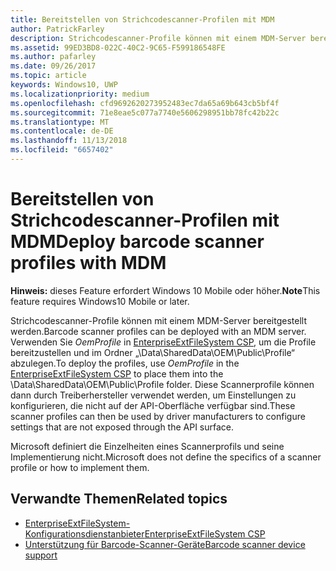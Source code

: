 ```yaml
---
title: Bereitstellen von Strichcodescanner-Profilen mit MDM
author: PatrickFarley
description: Strichcodescanner-Profile können mit einem MDM-Server bereitgestellt werden.
ms.assetid: 99ED3BD8-022C-40C2-9C65-F599186548FE
ms.author: pafarley
ms.date: 09/26/2017
ms.topic: article
keywords: Windows10, UWP
ms.localizationpriority: medium
ms.openlocfilehash: cfd9692620273952483ec7da65a69b643cb5bf4f
ms.sourcegitcommit: 71e8eae5c077a7740e5606298951bb78fc42b22c
ms.translationtype: MT
ms.contentlocale: de-DE
ms.lasthandoff: 11/13/2018
ms.locfileid: "6657402"
---
```

# <a name="deploy-barcode-scanner-profiles-with-mdm"></a><span data-ttu-id="850f0-104">Bereitstellen von Strichcodescanner-Profilen mit MDM</span><span class="sxs-lookup"><span data-stu-id="850f0-104">Deploy barcode scanner profiles with MDM</span></span>

<span data-ttu-id="850f0-105">**Hinweis:** dieses Feature erfordert Windows 10 Mobile oder höher.</span><span class="sxs-lookup"><span data-stu-id="850f0-105">**Note**This feature requires Windows10 Mobile or later.</span></span>

<span data-ttu-id="850f0-106">Strichcodescanner-Profile können mit einem MDM-Server bereitgestellt werden.</span><span class="sxs-lookup"><span data-stu-id="850f0-106">Barcode scanner profiles can be deployed with an MDM server.</span></span> <span data-ttu-id="850f0-107">Verwenden Sie *OemProfile* in [EnterpriseExtFileSystem CSP](https://msdn.microsoft.com/library/windows/hardware/mt157025), um die Profile bereitzustellen und im Ordner „\\Data\\SharedData\\OEM\\Public\\Profile“ abzulegen.</span><span class="sxs-lookup"><span data-stu-id="850f0-107">To deploy the profiles, use *OemProfile* in the [EnterpriseExtFileSystem CSP](https://msdn.microsoft.com/library/windows/hardware/mt157025) to place them into the \\Data\\SharedData\\OEM\\Public\\Profile folder.</span></span> <span data-ttu-id="850f0-108">Diese Scannerprofile können dann durch Treiberhersteller verwendet werden, um Einstellungen zu konfigurieren, die nicht auf der API-Oberfläche verfügbar sind.</span><span class="sxs-lookup"><span data-stu-id="850f0-108">These scanner profiles can then be used by driver manufacturers to configure settings that are not exposed through the API surface.</span></span>

<span data-ttu-id="850f0-109">Microsoft definiert die Einzelheiten eines Scannerprofils und seine Implementierung nicht.</span><span class="sxs-lookup"><span data-stu-id="850f0-109">Microsoft does not define the specifics of a scanner profile or how to implement them.</span></span>

## <a name="related-topics"></a><span data-ttu-id="850f0-110">Verwandte Themen</span><span class="sxs-lookup"><span data-stu-id="850f0-110">Related topics</span></span>
- [<span data-ttu-id="850f0-111">EnterpriseExtFileSystem-Konfigurationsdienstanbieter</span><span class="sxs-lookup"><span data-stu-id="850f0-111">EnterpriseExtFileSystem CSP</span></span>](https://msdn.microsoft.com/library/windows/hardware/mt157025)
- [<span data-ttu-id="850f0-112">Unterstützung für Barcode-Scanner-Geräte</span><span class="sxs-lookup"><span data-stu-id="850f0-112">Barcode scanner device support</span></span>](https://docs.microsoft.com/en-us/windows/uwp/devices-sensors/pos-device-support#barcode-scanner)